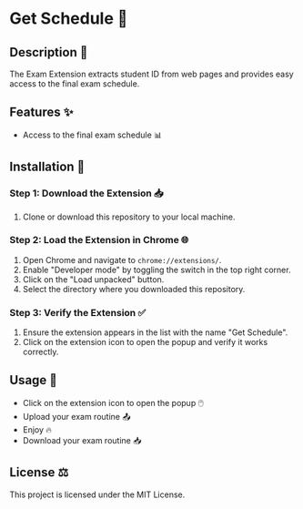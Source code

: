 # Get Schedule 📅

## Description 📝

The Exam Extension extracts student ID from web pages and provides easy access to the final exam schedule.

## Features ✨

- Access to the final exam schedule 📊

## Installation 🔧

### Step 1: Download the Extension 📥

1. Clone or download this repository to your local machine.

### Step 2: Load the Extension in Chrome 🌐

1. Open Chrome and navigate to `chrome://extensions/`.
2. Enable "Developer mode" by toggling the switch in the top right corner.
3. Click on the "Load unpacked" button.
4. Select the directory where you downloaded this repository.

### Step 3: Verify the Extension ✅

1. Ensure the extension appears in the list with the name "Get Schedule".
2. Click on the extension icon to open the popup and verify it works correctly.

## Usage 📱

- Click on the extension icon to open the popup 🖱️
- Upload your exam routine 📤
- Enjoy 🔥
- Download your exam routine 📥

## License ⚖️

This project is licensed under the MIT License.
